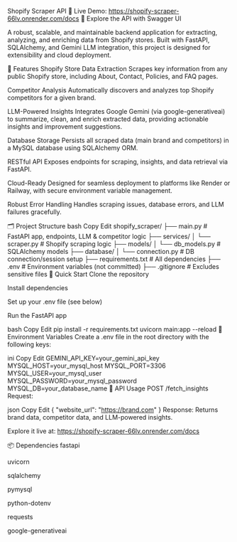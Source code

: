 Shopify Scraper API
🚀 Live Demo: https://shopify-scraper-66lv.onrender.com/docs
📘 Explore the API with Swagger UI

A robust, scalable, and maintainable backend application for extracting, analyzing, and enriching data from Shopify stores. Built with FastAPI, SQLAlchemy, and Gemini LLM integration, this project is designed for extensibility and cloud deployment.

🔧 Features
Shopify Store Data Extraction
Scrapes key information from any public Shopify store, including About, Contact, Policies, and FAQ pages.

Competitor Analysis
Automatically discovers and analyzes top Shopify competitors for a given brand.

LLM-Powered Insights
Integrates Google Gemini (via google-generativeai) to summarize, clean, and enrich extracted data, providing actionable insights and improvement suggestions.

Database Storage
Persists all scraped data (main brand and competitors) in a MySQL database using SQLAlchemy ORM.

RESTful API
Exposes endpoints for scraping, insights, and data retrieval via FastAPI.

Cloud-Ready
Designed for seamless deployment to platforms like Render or Railway, with secure environment variable management.

Robust Error Handling
Handles scraping issues, database errors, and LLM failures gracefully.

🗂️ Project Structure
bash
Copy
Edit
shopify_scraper/
├── main.py                  # FastAPI app, endpoints, LLM & competitor logic
├── services/
│   └── scraper.py           # Shopify scraping logic
├── models/
│   └── db_models.py         # SQLAlchemy models
├── database/
│   └── connection.py        # DB connection/session setup
├── requirements.txt         # All dependencies
├── .env                     # Environment variables (not committed)
├── .gitignore               # Excludes sensitive files
🚀 Quick Start
Clone the repository

Install dependencies

Set up your .env file (see below)

Run the FastAPI app

bash
Copy
Edit
pip install -r requirements.txt
uvicorn main:app --reload
🔐 Environment Variables
Create a .env file in the root directory with the following keys:

ini
Copy
Edit
GEMINI_API_KEY=your_gemini_api_key
MYSQL_HOST=your_mysql_host
MYSQL_PORT=3306
MYSQL_USER=your_mysql_user
MYSQL_PASSWORD=your_mysql_password
MYSQL_DB=your_database_name
📡 API Usage
POST /fetch_insights
Request:

json
Copy
Edit
{
  "website_url": "https://brand.com"
}
Response:
Returns brand data, competitor data, and LLM-powered insights.

Explore it live at: https://shopify-scraper-66lv.onrender.com/docs

📦 Dependencies
fastapi

uvicorn

sqlalchemy

pymysql

python-dotenv

requests

google-generativeai

